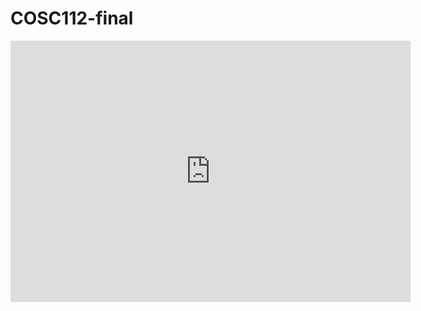 # COSC112-final

<iframe src='https://gfycat.com/ifr/AcclaimedSerpentineFirefly' frameborder='0' scrolling='no' allowfullscreen width='640' height='418'>

Our final project for Amherst College's S2019 COSC-112 course.

This program takes in the user's picture/profile and distorts it in a number of selectable ways.

profile -> *weird* profile

## Installation:
 * Make sure you have Python 3.65
  * *Make sure the python3 command calls the Python 3.65 interpreter*
 * Install OpenCV `pip3 install opencv-python`
 * Install main and contrib OpenCV modules `pip3 install opencv-contrib-python`


## To Run:
  * `javac *.java && java Main`
